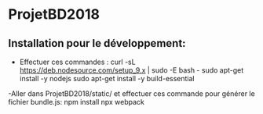 # ProjetBD2018

## Installation pour le développement:
- Effectuer ces commandes :
curl -sL https://deb.nodesource.com/setup_9.x | sudo -E bash -
sudo apt-get install -y nodejs
sudo apt-get install -y build-essential

-Aller dans ProjetBD2018/static/ et effectuer ces commande pour générer le fichier bundle.js:
npm install
npx webpack